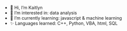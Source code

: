 - 👋 Hi, I’m Kaitlyn
- 👀 I’m interested in: data analysis
- 🌱 I’m currently learning: javascript & machine learning
- ✨ Languages learned: C++, Python, VBA, html, SQL

<!---
katsnowstorm913/katsnowstorm913 is a ✨ special ✨ repository because its `README.md` (this file) appears on your GitHub profile.
You can click the Preview link to take a look at your changes.
--->
